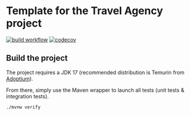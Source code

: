 # Template for the Travel Agency project

[![build workflow](https://github.com/JeneifanEsiea/travel_agency/actions/workflows/build.yml/badge.svg)](https://github.com/JeneifanEsiea/travel_agency/actions)
[![codecov](https://codecov.io/gh/JeneifanEsiea/travel_agency/branch/main/graph/badge.svg?token=y0xzoArQv1)](https://codecov.io/gh/JeneifanEsiea/travel_agency)
## Build the project

The project requires a JDK 17 (recommended distribution is Temurin from [Adoptium](https://adoptium.net/)).

From there, simply use the Maven wrapper to launch all tests (unit tests & integration tests).

`./mvnw verify`

